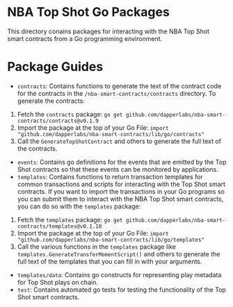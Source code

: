 # NBA Top Shot Go Packages

This directory conains packages for interacting with the NBA Top Shot
smart contracts from a Go programming environment.

# Package Guides

- `contracts`: Contains functions to generate the text of the contract code
for the contracts in the `/nba-smart-contracts/contracts` directory.
To generate the contracts:
1. Fetch the `contracts` package: `go get github.com/dapperlabs/nba-smart-contracts/contracts@v0.1.9`
2. Import the package at the top of your Go File: `import "github.com/dapperlabs/nba-smart-contracts/lib/go/contracts"`
3. Call the `GenerateTopShotContract` and others to generate the full text of the contracts.
- `events`: Contains go definitions for the events that are emitted by
the Top Shot contracts so that these events can be monitored by applications.
- `templates`: Contains functions to return transaction templates
for common transactions and scripts for interacting with the Top Shot
smart contracts.
If you want to import the transactions in your Go programs
so you can submit them to interact with the NBA Top Shot smart contracts, 
you can do so with the `templates` package:
1. Fetch the `templates` package: `go get github.com/dapperlabs/nba-smart-contracts/templates@v0.1.10`
2. Import the package at the top of your Go File: `import "github.com/dapperlabs/nba-smart-contracts/lib/go/templates"`
3. Call the various functions in the `templates` package like `templates.GenerateTransferMomentScript()` and others to generate the full text of the templates that you can fill in with your arguments.
- `templates/data`: Contains go constructs for representing play metadata
for Top Shot plays on chain.
- `test`: Contains automated go tests for testing the functionality
of the Top Shot smart contracts.